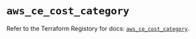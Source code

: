# `aws_ce_cost_category`

Refer to the Terraform Registory for docs: [`aws_ce_cost_category`](https://registry.terraform.io/providers/hashicorp/aws/4.63.0/docs/resources/ce_cost_category).
